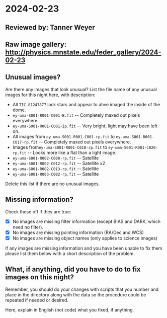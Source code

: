# 2024-02-23

## Reviewed by:   Tanner Weyer

## Raw image gallery: http://physics.mnstate.edu/feder_gallery/2024-02-23

## Unusual images?

Are there any images that look unusual? List the file name of any unusual images for this night here, with description:

+ All `TIC_81247877` lack stars and appear to ahve imaged the inside of the dome.
+ `ey-uma-S001-R001-C001-B.fit` -- Completely maxed out pixels everywhere.
+ `ey-uma-S001-R001-C001-ip.fit` -- Very bright, light may have been left on.
+ All images from `ey-uma-S001-R001-C001-rp.fit` to `ey-uma-S001-R001-C017-rp.fit` -- Completely maxed out pixels everywhere.
+ Images from`ey-uma-S001-R001-C018-rp.fit` to `ey-uma-S001-R001-C020-rp.fit` -- Looks more like a flat than a light image.
+ `ey-uma-S001-R002-C008-rp.fit` -- Satellite
+ `ey-uma-S001-R002-C012-rp.fit` -- Satellite x2
+ `ey-uma-S001-R002-C013-rp.fit` -- Satellite
+ `ey-uma-S001-R003-C002-rp.fit` -- Satellite

Delete this list if there are no unusual images.

## Missing information?

Check these off if they are true:

- [x] No images are missing filter information (except BIAS and DARK, which need no filter).
- [x] No images are missing pointing information (RA/Dec and WCS)
- [x] No images are missing object names (only applies to science images)

If any images are missing information and you have been unable to fix them please list
them below with a short description of the problem.

## What, if anything, did you have to do to fix images on this night?

Remember, you should do your changes with scripts that you number and place in the
directory along with the data so the procedure could be repeated if needed or
desired.

Here, explain in English (not code) what you fixed, if anything.
